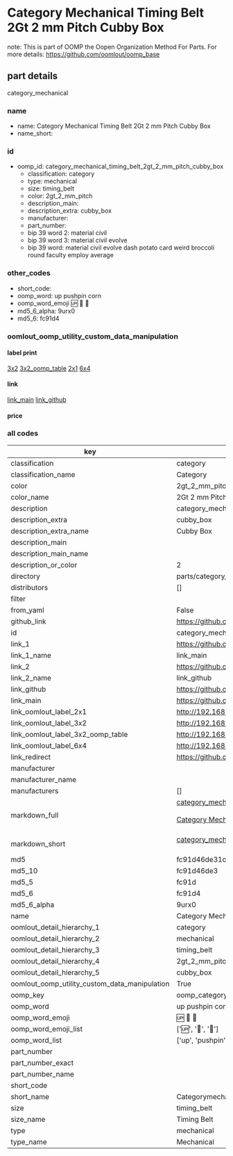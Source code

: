 # Category Mechanical Timing Belt 2Gt 2 mm Pitch Cubby Box  

note: This is part of OOMP the Oopen Organization Method For Parts. For more details: https://github.com/oomlout/oomp_base

##  part details
  



category_mechanical



### name
* name: Category Mechanical Timing Belt 2Gt 2 mm Pitch Cubby Box
* name_short: 
### id
* oomp_id: category_mechanical_timing_belt_2gt_2_mm_pitch_cubby_box
  * classification: category
  * type: mechanical
  * size: timing_belt
  * color: 2gt_2_mm_pitch
  * description_main: 
  * description_extra: cubby_box
  * manufacturer: 
  * part_number: 
  * bip 39 word 2: material civil
  * bip 39 word 3: material civil evolve
  * bip 39 word: material civil evolve dash potato card weird broccoli round faculty employ average

### other_codes
* short_code: 
* oomp_word: up pushpin corn
* oomp_word_emoji :up: :pushpin: :corn:
* md5_6_alpha: 9urx0
* md5_6: fc91d4






### oomlout_oomp_utility_custom_data_manipulation
#### label print
[3x2](http://192.168.1.245:1112/?label=oomp%209urx0)
[3x2_oomp_table](http://192.168.1.108:1112/?label=oomp%209urx0)
[2x1](http://192.168.1.242:1112/?label=oomp%209urx0)
[6x4](http://192.168.1.55:1112/?label=oomp%209urx0)    

#### link

[link_main](https://github.com/oomlout/oomlout_oomp_version_1_messy/tree/main/parts/category_mechanical_timing_belt_2gt_2_mm_pitch_cubby_box) [link_github](https://github.com/oomlout/oomlout_oomp_version_1_messy/tree/main/parts/category_mechanical_timing_belt_2gt_2_mm_pitch_cubby_box)                             

#### price







### all codes 
| key | value |  
| --- | --- |  
| classification | category |  
| classification_name | Category |  
| color | 2gt_2_mm_pitch |  
| color_name | 2Gt 2 mm Pitch |  
| description | category_mechanical |  
| description_extra | cubby_box |  
| description_extra_name | Cubby Box |  
| description_main |  |  
| description_main_name |  |  
| description_or_color | 2  |  
| directory | parts/category_mechanical_timing_belt_2gt_2_mm_pitch_cubby_box |  
| distributors | [] |  
| filter |  |  
| from_yaml | False |  
| github_link | https://github.com/oomlout/oomlout_oomp_part_src/tree/main/parts/category_mechanical_timing_belt_2gt_2_mm_pitch_cubby_box |  
| id | category_mechanical_timing_belt_2gt_2_mm_pitch_cubby_box |  
| link_1 | https://github.com/oomlout/oomlout_oomp_version_1_messy/tree/main/parts/category_mechanical_timing_belt_2gt_2_mm_pitch_cubby_box |  
| link_1_name | link_main |  
| link_2 | https://github.com/oomlout/oomlout_oomp_version_1_messy/tree/main/parts/category_mechanical_timing_belt_2gt_2_mm_pitch_cubby_box |  
| link_2_name | link_github |  
| link_github | https://github.com/oomlout/oomlout_oomp_version_1_messy/tree/main/parts/category_mechanical_timing_belt_2gt_2_mm_pitch_cubby_box |  
| link_main | https://github.com/oomlout/oomlout_oomp_version_1_messy/tree/main/parts/category_mechanical_timing_belt_2gt_2_mm_pitch_cubby_box |  
| link_oomlout_label_2x1 | http://192.168.1.242:1112/?label=oomp%209urx0 |  
| link_oomlout_label_3x2 | http://192.168.1.245:1112/?label=oomp%209urx0 |  
| link_oomlout_label_3x2_oomp_table | http://192.168.1.108:1112/?label=oomp%209urx0 |  
| link_oomlout_label_6x4 | http://192.168.1.55:1112/?label=oomp%209urx0 |  
| link_redirect | https://github.com/oomlout/oomlout_oomp_version_1_messy/tree/main/parts/category_mechanical_timing_belt_2gt_2_mm_pitch_cubby_box |  
| manufacturer |  |  
| manufacturer_name |  |  
| manufacturers | [] |  
| markdown_full | [category_mechanical_timing_belt_2gt_2_mm_pitch_cubby_box](none)<br>[](none)<br>[Category Mechanical Timing Belt 2Gt 2 Mm Pitch Cubby Box](none)<br><br> |  
| markdown_short | [category_mechanical_timing_belt_2gt_2_mm_pitch_cubby_box](none)<br><br> |  
| md5 | fc91d46de31c7f248a54637a9c4a6447 |  
| md5_10 | fc91d46de3 |  
| md5_5 | fc91d |  
| md5_6 | fc91d4 |  
| md5_6_alpha | 9urx0 |  
| name | Category Mechanical Timing Belt 2Gt 2 mm Pitch Cubby Box |  
| oomlout_detail_hierarchy_1 | category |  
| oomlout_detail_hierarchy_2 | mechanical |  
| oomlout_detail_hierarchy_3 | timing_belt |  
| oomlout_detail_hierarchy_4 | 2gt_2_mm_pitch |  
| oomlout_detail_hierarchy_5 | cubby_box |  
| oomlout_oomp_utility_custom_data_manipulation | True |  
| oomp_key | oomp_category_mechanical_timing_belt_2gt_2_mm_pitch_cubby_box |  
| oomp_word | up pushpin corn |  
| oomp_word_emoji | :up: :pushpin: :corn: |  
| oomp_word_emoji_list | [':up:', ':pushpin:', ':corn:'] |  
| oomp_word_list | ['up', 'pushpin', 'corn'] |  
| part_number |  |  
| part_number_exact |  |  
| part_number_name |  |  
| short_code |  |  
| short_name | Categorymechanical |  
| size | timing_belt |  
| size_name | Timing Belt |  
| type | mechanical |  
| type_name | Mechanical |  
